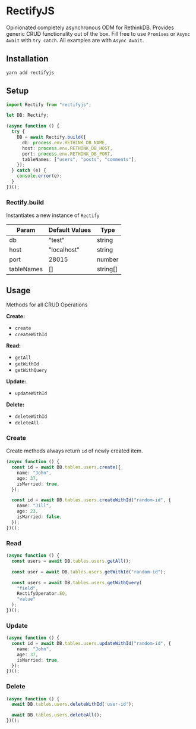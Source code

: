 # RectifyJS

Opinionated completely asynchronous ODM for RethinkDB. Provides generic CRUD functionality out of the box. Fill free to use `Promises` or `Async Await` with `try catch`. All examples are with `Async Await`.

## Installation

```
yarn add rectifyjs
```

## Setup

```typescript
import Rectify from "rectifyjs";

let DB: Rectify;

(async function () {
  try {
    DB = await Rectify.build({
      db: process.env.RETHINK_DB_NAME,
      host: process.env.RETHINK_DB_HOST,
      port: process.env.RETHINK_DB_PORT,
      tableNames: ["users", "posts", "comments"],
    });
  } catch (e) {
    console.error(e);
  }
})();
```

### Rectify.build

Instantiates a new instance of `Rectify`

| Param      | Default Values | Type     |
| ---------- | -------------- | -------- |
| db         | "test"         | string   |
| host       | "localhost"    | string   |
| port       | 28015          | number   |
| tableNames | []             | string[] |

## Usage

Methods for all CRUD Operations

**Create:**

- `create`
- `createWithId`

**Read:**

- `getAll`
- `getWithId`
- `getWithQuery`

**Update:**

- `updateWithId`

**Delete:**

- `deleteWithId`
- `deleteAll`

### Create

Create methods always return `id` of newly created item.

```typescript
(async function () {
  const id = await DB.tables.users.create({
    name: "John",
    age: 37,
    isMarried: true,
  });

  const id = await DB.tables.users.createWithId("random-id", {
    name: "Jill",
    age: 23,
    isMarried: false,
  });
})();
```

### Read

```typescript
(async function () {
  const users = await DB.tables.users.getAll();

  const user = await DB.tables.users.getWithId("random-id");

  const users = await DB.tables.users.getWithQuery(
    "field",
    RectifyOperator.EQ,
    "value"
  );
})();
```

### Update

```typescript
(async function () {
  const id = await DB.tables.users.updateWithId("random-id", {
    name: "John",
    age: 37,
    isMarried: true,
  });
})();
```

### Delete

```typescript
(async function () {
  await DB.tables.users.deleteWithId('user-id');

  await DB.tables.users.deleteAll();
})();
```
